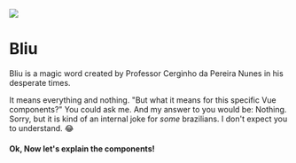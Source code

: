 ![](https://firebasestorage.googleapis.com/v0/b/qalaya-painel.appspot.com/o/qalaya%2Fbliu.png?alt=media&token=e35f68bf-7839-4821-acf1-84cf156aedf3)

# Bliu

Bliu is a magic word created by Professor Cerginho da Pereira Nunes in his desperate times. 

It means everything and nothing.
"But what it means for this specific Vue components?" You could ask me. And my answer to you would be: Nothing.
Sorry, but it is kind of an internal joke for *some* brazilians. I don't expect you to understand. 😂

#### Ok, Now let's explain the components!

